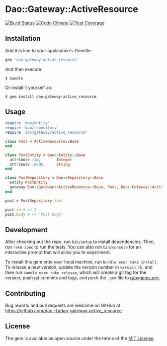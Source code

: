 # Dao::Gateway::ActiveResource

[![Build Status](https://travis-ci.org/dao-rb/dao-gateway-active_resource.svg?branch=master)](https://travis-ci.org/dao-rb/dao-gateway-active_resource)
[![Code Climate](https://codeclimate.com/github/dao-rb/dao-gateway-active_resource/badges/gpa.svg)](https://codeclimate.com/github/dao-rb/dao-gateway-active_resource)
[![Test Coverage](https://codeclimate.com/github/dao-rb/dao-gateway-active_resource/badges/coverage.svg)](https://codeclimate.com/github/dao-rb/dao-gateway-active_resource/coverage)

## Installation

Add this line to your application's Gemfile:

```ruby
gem 'dao-gateway-active_resource'
```

And then execute:

    $ bundle

Or install it yourself as:

    $ gem install dao-gateway-active_resource

## Usage

```ruby
require 'dao/entity'
require 'dao/repository'
require 'dao/gateway/active_resource'

class Post < ActiveResource::Base
end

class PostEntity < Dao::Entity::Base
  attribute :id,       Integer
  attribute :body,     String
end

class PostRepository < Dao::Repository::Base
  entity PostEntity
  gateway Dao::Gateway::ActiveResource::Base, Post, Dao::Gateway::ActiveResource::BaseTransformer
end

post = PostRepository.last

post.id # => 1
post.body # => "Post body"
```

## Development

After checking out the repo, run `bin/setup` to install dependencies. Then, run `rake spec` to run the tests. You can also run `bin/console` for an interactive prompt that will allow you to experiment.

To install this gem onto your local machine, run `bundle exec rake install`. To release a new version, update the version number in `version.rb`, and then run `bundle exec rake release`, which will create a git tag for the version, push git commits and tags, and push the `.gem` file to [rubygems.org](https://rubygems.org).

## Contributing

Bug reports and pull requests are welcome on GitHub at https://github.com/dao-rb/dao-gateway-active_resource.


## License

The gem is available as open source under the terms of the [MIT License](http://opensource.org/licenses/MIT).
